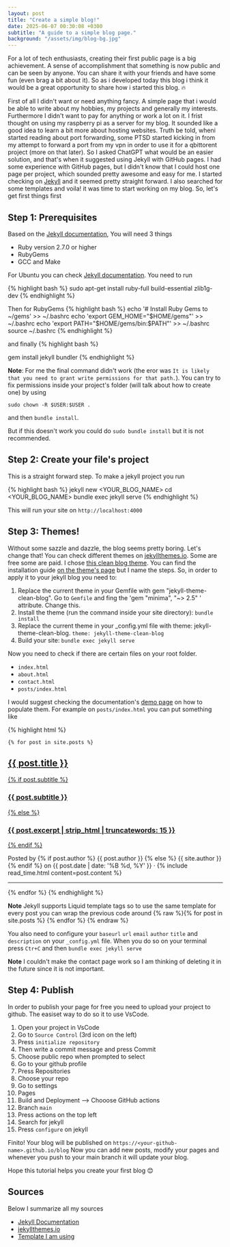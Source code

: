 ```yaml
---
layout: post
title: "Create a simple blog!"
date: 2025-06-07 00:30:08 +0300
subtitle: "A guide to a simple blog page."
background: "/assets/img/blog-bg.jpg"
---
```


For a lot of tech enthusiasts, creating their first public page is a big achievement. A sense of accomplishment that something is now
public and can be seen by anyone. You can share it with your friends and have some fun (even brag a bit about it). So as i developed today this blog
i think it would be a great opportunity to share how i started this blog. 🔥

First of all I didn't want or need anything fancy. A simple page that i would be able to write about my hobbies, my projects and generally my interests.
Furthermore I didn't want to pay for anything or work a lot on it. I frist thought on using my raspberry pi as a server for my blog. It sounded like a good idea
to learn a bit more about hosting websites. Truth be told, wheni started reading about port forwarding, some PTSD started kicking in from my attempt to forward a port from my vpn in order to use it for a qbittorent project (more on that later). So I asked ChatGPT what would be an easier solution, and that's when it suggested using Jekyll with GitHub pages. I had some experience with GitHub pages, but I didn't know that I could host one page per project, which sounded pretty awesome and easy for me. I started checking on [Jekyll](https://jekyllrb.com/) and it seemed pretty straight forward. I also searched for some templates and voila! it was time to start working on my blog. So, let's get first things first

## Step 1: Prerequisites

Based on the [Jekyll documentation](https://jekyllrb.com/docs/), You will need 3 things

- Ruby version 2.7.0 or higher
- RubyGems
- GCC and Make

For Ubuntu you can check [Jekyll documentation](https://jekyllrb.com/docs/installation/ubuntu/). You need to run

{% highlight bash %}
sudo apt-get install ruby-full build-essential zlib1g-dev
{% endhighlight %}

Then for RubyGems
{% highlight bash %}
echo '# Install Ruby Gems to ~/gems' >> ~/.bashrc
echo 'export GEM_HOME="$HOME/gems"' >> ~/.bashrc
echo 'export PATH="$HOME/gems/bin:$PATH"' >> ~/.bashrc
source ~/.bashrc
{% endhighlight %}

and finally
{% highlight bash %}

gem install jekyll bundler
{% endhighlight %}

**Note**: For me the final command didn't work (the eror was `It is likely that you need to grant write permissions for that path.`). You can try to fix permissions inside your project's folder (will talk about how to create one) by using

```
sudo chown -R $USER:$USER .
```

and then `bundle install`.

But if this doesn't work you could do
`sudo bundle install` but it is not recommended.

## Step 2: Create your file's project

This is a straight forward step. To make a jekyll project you run

{% highlight bash %}
jekyll new <YOUR_BLOG_NAME>
cd <YOUR_BLOG_NAME>
bundle exec jekyll serve
{% endhighlight %}

This will run your site on `http://localhost:4000`

## Step 3: Themes!

Without some sazzle and dazzle, the blog seems pretty boring. Let's change that! You can check different themes on [jekyllthemes.io](https://jekyllthemes.io/). Some are free some are paid. I chose [this clean blog theme](https://jekyllthemes.io/theme/startbootstrap-clean-blog-jekyll). You can find the installation guide [on the theme's page](https://github.com/StartBootstrap/startbootstrap-clean-blog-jekyll) but I name the steps. So, in order to apply it to your jekyll blog you need to:

1. Replace the current theme in your Gemfile with gem "jekyll-theme-clean-blog". Go to `Gemfile` and fing the 'gem "minima", "~> 2.5" ' attribute. Change this.
2. Install the theme (run the command inside your site directory): `bundle install`
3. Replace the current theme in your \_config.yml file with theme: jekyll-theme-clean-blog. `theme: jekyll-theme-clean-blog`
4. Build your site: `bundle exec jekyll serve`

Now you need to check if there are certain files on your root folder.

- `index.html`
- `about.html`
- `contact.html`
- `posts/index.html`

I would suggest checking the documentation's [demo page](https://github.com/StartBootstrap/startbootstrap-clean-blog-jekyll) on how to populate them. For example on `posts/index.html` you can put something like

{% highlight html %}

    {% for post in site.posts %}

<article class="post-preview">
  <a href="{{ post.url | prepend: site.baseurl | replace: '//', '/' }}">
    <h2 class="post-title">{{ post.title }}</h2>
    {% if post.subtitle %}
    <h3 class="post-subtitle">{{ post.subtitle }}</h3>
    {% else %}
    <h3 class="post-subtitle">
      {{ post.excerpt | strip_html | truncatewords: 15 }}
    </h3>
    {% endif %}
  </a>
  <p class="post-meta">
    Posted by {% if post.author %} {{ post.author }} {% else %} {{ site.author
    }} {% endif %} on {{ post.date | date: '%B %d, %Y' }} &middot; {% include
    read_time.html content=post.content %}
  </p>
</article>

<hr />

{% endfor %}
{% endhighlight %}

**Note** Jekyll supports Liquid template tags so to use the same template for every post you can wrap the previous code around {% raw %}{% for post in site.posts %} {% endfor %} {% endraw %}

You also need to configure your `baseurl` `url` `email` `author` `title` and `description` on your `_config.yml` file. When you do so on your terminal press
`Ctr+C` and then `bundle exec jekyll serve`

**Note** I couldn't make the contact page work so I am thinking of deleting it in the future since it is not important.

## Step 4: Publish

In order to publish your page for free you need to upload your project to github. The easiset way to do so it to use VsCode.

1. Open your project in VsCode
2. Go to `Source Control` (3rd icon on the left)
3. Press `initialize repository`
4. Then write a commit message and press Commit
5. Choose public repo when prompted to select
6. Go to your github profile
7. Press Repositories
8. Choose your repo
9. Go to settings
10. Pages
11. Build and Deployment --> Chooose GitHub actions
12. Branch `main`
13. Press actions on the top left
14. Search for jekyll
15. Press `configure` on jekyll

Finito! Your blog will be published on `https://<your-github-name>.github.io/blog`
Now you can add new posts, modify your pages and whenever you push to your main branch it will update your blog.

Hope this tutorial helps you create your first blog 😊

## Sources

Below I summarize all my sources

- [Jekyll Documentation](https://jekyllrb.com/)
- [jekyllthemes.io](https://jekyllthemes.io/)
- [Template I am using](https://github.com/StartBootstrap/startbootstrap-clean-blog-jekyll)
